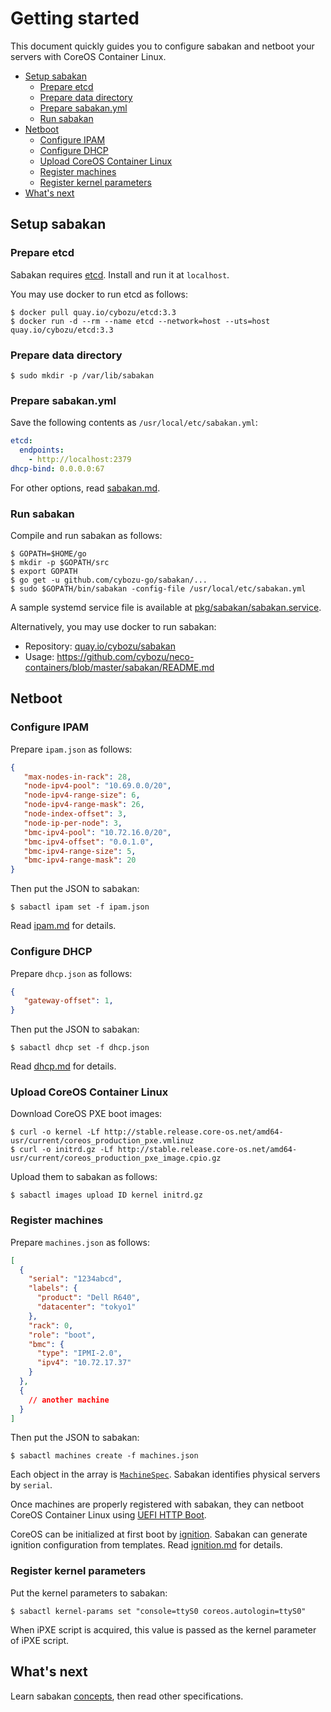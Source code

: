 Getting started
===============

This document quickly guides you to configure sabakan and netboot
your servers with CoreOS Container Linux.

* [Setup sabakan](#setup)
  * [Prepare etcd](#etcd)
  * [Prepare data directory](#datadir)
  * [Prepare sabakan.yml](#configure)
  * [Run sabakan](#run)
* [Netboot](#netboot)
  * [Configure IPAM](#ipam)
  * [Configure DHCP](#dhcp)
  * [Upload CoreOS Container Linux](#upload)
  * [Register machines](#register)
  * [Register kernel parameters](#kernelparams)
* [What's next](#whatsnext)

## <a name="setup" />Setup sabakan

### <a name="etcd" />Prepare etcd

Sabakan requires [etcd][].  Install and run it at `localhost`.

You may use docker to run etcd as follows:
```console
$ docker pull quay.io/cybozu/etcd:3.3
$ docker run -d --rm --name etcd --network=host --uts=host quay.io/cybozu/etcd:3.3
```

### <a name="datadir" />Prepare data directory

```console
$ sudo mkdir -p /var/lib/sabakan
```

### <a name="configure" />Prepare sabakan.yml

Save the following contents as `/usr/local/etc/sabakan.yml`:

```yaml
etcd:
  endpoints:
    - http://localhost:2379
dhcp-bind: 0.0.0.0:67
```

For other options, read [sabakan.md](sabakan.md).

### <a name="run" />Run sabakan

Compile and run sabakan as follows:

```console
$ GOPATH=$HOME/go
$ mkdir -p $GOPATH/src
$ export GOPATH
$ go get -u github.com/cybozu-go/sabakan/...
$ sudo $GOPATH/bin/sabakan -config-file /usr/local/etc/sabakan.yml
```

A sample systemd service file is available at
[pkg/sabakan/sabakan.service](../pkg/sabakan/sabakan.service).

Alternatively, you may use docker to run sabakan:
* Repository: [quay.io/cybozu/sabakan](https://quay.io/cybozu/sabakan)
* Usage: https://github.com/cybozu/neco-containers/blob/master/sabakan/README.md

## <a name="netboot" />Netboot

### <a name="ipam" />Configure IPAM

Prepare `ipam.json` as follows:
```json
{
   "max-nodes-in-rack": 28,
   "node-ipv4-pool": "10.69.0.0/20",
   "node-ipv4-range-size": 6,
   "node-ipv4-range-mask": 26,
   "node-index-offset": 3,
   "node-ip-per-node": 3,
   "bmc-ipv4-pool": "10.72.16.0/20",
   "bmc-ipv4-offset": "0.0.1.0",
   "bmc-ipv4-range-size": 5,
   "bmc-ipv4-range-mask": 20
}
```

Then put the JSON to sabakan:
```console
$ sabactl ipam set -f ipam.json
```

Read [ipam.md](ipam.md) for details.

### <a name="dhcp" />Configure DHCP

Prepare `dhcp.json` as follows:
```json
{
   "gateway-offset": 1,
}
```

Then put the JSON to sabakan:
```console
$ sabactl dhcp set -f dhcp.json
```

Read [dhcp.md](dhcp.md) for details.

### <a name="upload" />Upload CoreOS Container Linux

Download CoreOS PXE boot images:
```console
$ curl -o kernel -Lf http://stable.release.core-os.net/amd64-usr/current/coreos_production_pxe.vmlinuz
$ curl -o initrd.gz -Lf http://stable.release.core-os.net/amd64-usr/current/coreos_production_pxe_image.cpio.gz
```

Upload them to sabakan as follows:
```console
$ sabactl images upload ID kernel initrd.gz
```

### <a name="machines" />Register machines

Prepare `machines.json` as follows:
```json
[
  {
    "serial": "1234abcd",
    "labels": {
      "product": "Dell R640",
      "datacenter": "tokyo1"
    },
    "rack": 0,
    "role": "boot",
    "bmc": {
      "type": "IPMI-2.0",
      "ipv4": "10.72.17.37"
    }
  },
  {
    // another machine
  }
]
```

Then put the JSON to sabakan:
```console
$ sabactl machines create -f machines.json
```

Each object in the array is [`MachineSpec`](machine.md#machinespec-struct).
Sabakan identifies physical servers by `serial`.

Once machines are properly registered with sabakan, they can netboot
CoreOS Container Linux using [UEFI HTTP Boot][HTTPBoot].

CoreOS can be initialized at first boot by [ignition][].
Sabakan can generate ignition configuration from templates.
Read [ignition.md](ignition.md) for details.

### <a name="kernelparams" />Register kernel parameters

Put the kernel parameters to sabakan:
```console
$ sabactl kernel-params set "console=ttyS0 coreos.autologin=ttyS0"
```

When iPXE script is acquired, this value is passed as the kernel parameter of iPXE script.

## <a name="whatsnext" /> What's next

Learn sabakan [concepts](concepts.md), then read other specifications.

[etcd]: https://github.com/coreos/etcd
[HTTPBoot]: https://github.com/tianocore/tianocore.github.io/wiki/HTTP-Boot
[ignition]: https://coreos.com/ignition/docs/latest/
